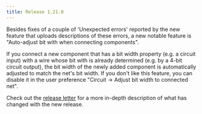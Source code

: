 ```yaml
---
title: Release 1.21.0
---
```


Besides fixes of a couple of 'Unexpected errors' reported by the new feature that uploads descriptions of these errors, a new notable feature is "Auto-adjust bit with when connecting components".

If you connect a new component that has a bit width property (e.g. a circuit input) with a wire whose bit with is already determined (e.g. by a 4-bit circuit output), the bit width of the newly added component is automatically adjusted to match the net's bit width. If you don't like this feature, you can disable it in the user preference "Circuit -> Adjust bit width to connected net".

Check out the [release letter](/docs/releases/release-1.21.0/index.html) for a more in-depth description of what has changed with the new release.
